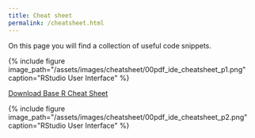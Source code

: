 ```yaml
---
title: Cheat sheet
permalink: /cheatsheet.html
---
```


On this page you will find a collection of useful code snippets.

<!--more-->

{% include figure image_path="/assets/images/cheatsheet/00pdf_ide_cheatsheet_p1.png" caption="RStudio User Interface" %}

<a href="/assets/data/cheatsheets/base-r.pdf" download="base-r.pdf">Download Base R Cheat Sheet</a>

{% include figure image_path="/assets/images/cheatsheet/00pdf_ide_cheatsheet_p2.png" caption="RStudio User Interface" %}
